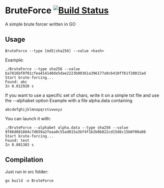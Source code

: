 # BruteForce [![Build Status](https://travis-ci.org/ngirot/BruteForce.svg?branch=master)](https://travis-ci.org/ngirot/BruteForce)
A simple brute forcer written in GO

## Usage

```
BruteForce --type [md5|sha256] --value <hash>
```

Example: 
```
./BruteForce --type sha256 --value ba7816bf8f01cfea414140de5dae2223b00361a396177a9cb410ff61f20015ad
Start brute-forcing...
Found: abc
In 0.012920 s
```

If you want to use a specific set of chars, write it on a simple txt file and use the --alphabet option
Example with a file alpha.data containing
```
abcdefghijklmnopqrstuvwxyz
```

You can launch it with:
```
./BruteForce --alphabet alpha.data --type sha256 --value 9f86d081884c7d659a2feaa0c55ad015a3bf4f1b2b0b822cd15d6c15b0f00a08
Start brute-forcing...
Found: test
In 0.081383 s
```

## Compilation
Just run in src folder:
```
go build -o BruteForce
```
